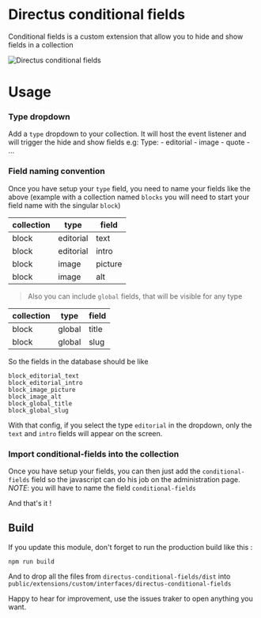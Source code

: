 # Directus conditional fields

Conditional fields is a custom extension that allow you to hide and show fields in a collection

![Directus conditional fields](https://raw.githubusercontent.com/lucasfrey/directus-conditional-fields/master/directus-conditional-fields.gif "Directus conditional fields")

# Usage
### Type dropdown
Add a `type` dropdown to your collection. It will host the event listener and will trigger the hide and show fields
e.g:
Type:
	- editorial
	- image
	- quote
	- ...

### Field naming convention
Once you have setup your `type` field, you need to name your fields like the above
(example with a collection named `blocks` you will need to start your field name with the singular `block`)

| collection | type      | field   |
|------------|-----------|---------|
| block      | editorial | text    |
| block      | editorial | intro   |
| block      | image     | picture |
| block      | image     | alt     |

> Also you can include `global` fields, that will be visible for any type

| collection | type      | field   |
|------------|-----------|---------|
| block      | global	 | title   |
| block      | global	 | slug	   |

So the fields in the database should be like
```
block_editorial_text
block_editorial_intro
block_image_picture
block_image_alt
block_global_title
block_global_slug
```

With that config, if you select the type `editorial` in the dropdown, only the `text` and `intro` fields will appear on the screen.

### Import conditional-fields into the collection
Once you have setup your fields, you can then just add the `conditional-fields` field so the javascript can do his job on the administration page.
*NOTE*: you will have to name the field `conditional-fields`

And that's it !

## Build
If you update this module, don't forget to run the production build like this :

```
npm run build
```

And to drop all the files from `directus-conditional-fields/dist` into `public/extensions/custom/interfaces/directus-conditional-fields`

Happy to hear for improvement, use the issues traker to open anything you want.
